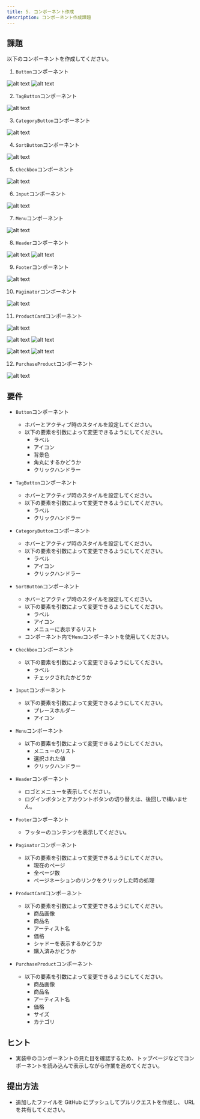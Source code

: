 ```yaml
---
title: 5. コンポーネント作成
description: コンポーネント作成課題
---
```


## 課題

以下のコンポーネントを作成してください。

1. `Button`コンポーネント

![alt text](../img/button.png)
![alt text](../img/roundedButton.png)

2. `TagButton`コンポーネント

![alt text](../img/tagButton.png)

3. `CategoryButton`コンポーネント

![alt text](../img/categoryButton.png)

4. `SortButton`コンポーネント

![alt text](../img/sortButton.png)

5. `Checkbox`コンポーネント

![alt text](../img/checkbox.png)

6. `Input`コンポーネント

![alt text](../img/input.png)

7. `Menu`コンポーネント

![alt text](../img/selectList.png)

8. `Header`コンポーネント

![alt text](../img/header.png)
![alt text](../img/headerB.png)

9. `Footer`コンポーネント

![alt text](../img/footer.png)

10. `Paginator`コンポーネント

![alt text](../img/paginator.png)

11. `ProductCard`コンポーネント

![alt text](../img/topImage.png)

![alt text](../img/productA.png)
![alt text](../img/productAPurchased.png)

![alt text](../img/productB.png)
![alt text](../img/productBPurchased.png)

12. `PurchaseProduct`コンポーネント

![alt text](../img/purchaseProduct.png)

## 要件

- `Button`コンポーネント

  - ホバーとアクティブ時のスタイルを設定してください。
  - 以下の要素を引数によって変更できるようにしてください。
    - ラベル
    - アイコン
    - 背景色
    - 角丸にするかどうか
    - クリックハンドラー

- `TagButton`コンポーネント

  - ホバーとアクティブ時のスタイルを設定してください。
  - 以下の要素を引数によって変更できるようにしてください。
    - ラベル
    - クリックハンドラー

- `CategoryButton`コンポーネント

  - ホバーとアクティブ時のスタイルを設定してください。
  - 以下の要素を引数によって変更できるようにしてください。
    - ラベル
    - アイコン
    - クリックハンドラー

- `SortButton`コンポーネント

  - ホバーとアクティブ時のスタイルを設定してください。
  - 以下の要素を引数によって変更できるようにしてください。
    - ラベル
    - アイコン
    - メニューに表示するリスト
  - コンポーネント内で`Menu`コンポーネントを使用してください。

- `Checkbox`コンポーネント

  - 以下の要素を引数によって変更できるようにしてください。
    - ラベル
    - チェックされたかどうか

- `Input`コンポーネント

  - 以下の要素を引数によって変更できるようにしてください。
    - プレースホルダー
    - アイコン

- `Menu`コンポーネント

  - 以下の要素を引数によって変更できるようにしてください。
    - メニューのリスト
    - 選択された値
    - クリックハンドラー

- `Header`コンポーネント

  - ロゴとメニューを表示してください。
  - ログインボタンとアカウントボタンの切り替えは、後回しで構いません。

- `Footer`コンポーネント

  - フッターのコンテンツを表示してください。

- `Paginator`コンポーネント

  - 以下の要素を引数によって変更できるようにしてください。
    - 現在のページ
    - 全ページ数
    - ページネーションのリンクをクリックした時の処理

- `ProductCard`コンポーネント

  - 以下の要素を引数によって変更できるようにしてください。
    - 商品画像
    - 商品名
    - アーティスト名
    - 価格
    - シャドーを表示するかどうか
    - 購入済みかどうか

- `PurchaseProduct`コンポーネント

  - 以下の要素を引数によって変更できるようにしてください。
    - 商品画像
    - 商品名
    - アーティスト名
    - 価格
    - サイズ
    - カテゴリ

## ヒント

- 実装中のコンポーネントの見た目を確認するため、トップページなどでコンポーネントを読み込んで表示しながら作業を進めてください。

## 提出方法

- 追加したファイルを GitHub にプッシュしてプルリクエストを作成し、 URL を共有してください。
